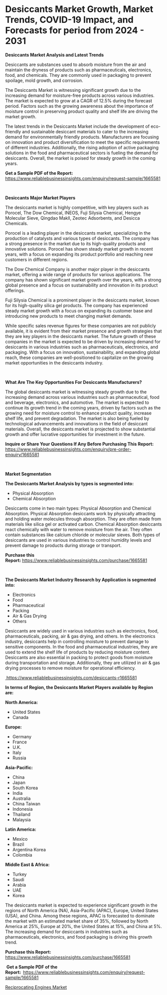 <p><h1>Desiccants Market Growth, Market Trends, COVID-19 Impact, and Forecasts for period from 2024 - 2031</h1></p><p><strong>Desiccants Market Analysis and Latest Trends</strong></p>
<p><p>Desiccants are substances used to absorb moisture from the air and maintain the dryness of products such as pharmaceuticals, electronics, food, and chemicals. They are commonly used in packaging to prevent spoilage, mold growth, and corrosion.</p><p>The Desiccants Market is witnessing significant growth due to the increasing demand for moisture-free products across various industries. The market is expected to grow at a CAGR of 12.5% during the forecast period. Factors such as the growing awareness about the importance of moisture control in preserving product quality and shelf life are driving the market growth.</p><p>The latest trends in the Desiccants Market include the development of eco-friendly and sustainable desiccant materials to cater to the increasing demand for environmentally friendly products. Manufacturers are focusing on innovation and product diversification to meet the specific requirements of different industries. Additionally, the rising adoption of active packaging solutions in the food and pharmaceutical sectors is fueling the demand for desiccants. Overall, the market is poised for steady growth in the coming years.</p></p>
<p><strong>Get a Sample PDF of the Report:&nbsp;</strong> <a href="https://www.reliablebusinessinsights.com/enquiry/request-sample/1665581">https://www.reliablebusinessinsights.com/enquiry/request-sample/1665581</a></p>
<p>&nbsp;</p>
<p><strong>Desiccants Major Market Players</strong></p>
<p><p>The desiccants market is highly competitive, with key players such as Porocel, The Dow Chemical, INEOS, Fuji Silysia Chemical, Hengye Molecular Sieve, Qingdao Makll, Zeotec Adsorbents, and Desicca Chemicals.</p><p>Porocel is a leading player in the desiccants market, specializing in the production of catalysts and various types of desiccants. The company has a strong presence in the market due to its high-quality products and innovative solutions. Porocel has shown steady market growth in recent years, with a focus on expanding its product portfolio and reaching new customers in different regions.</p><p>The Dow Chemical Company is another major player in the desiccants market, offering a wide range of products for various applications. The company has shown significant market growth over the years, with a strong global presence and a focus on sustainability and innovation in its product offerings.</p><p>Fuji Silysia Chemical is a prominent player in the desiccants market, known for its high-quality silica gel products. The company has experienced steady market growth with a focus on expanding its customer base and introducing new products to meet changing market demands.</p><p>While specific sales revenue figures for these companies are not publicly available, it is evident from their market presence and growth strategies that they are key players in the desiccants market. The future growth of these companies in the market is expected to be driven by increasing demand for desiccants in various industries such as pharmaceuticals, electronics, and packaging. With a focus on innovation, sustainability, and expanding global reach, these companies are well-positioned to capitalize on the growing market opportunities in the desiccants industry.</p></p>
<p>&nbsp;</p>
<p><strong>What Are The Key Opportunities For Desiccants Manufacturers?</strong></p>
<p><p>The global desiccants market is witnessing steady growth due to the increasing demand across various industries such as pharmaceutical, food and beverage, electronics, and automotive. The market is expected to continue its growth trend in the coming years, driven by factors such as the growing need for moisture control to enhance product quality, increase shelf life, and prevent degradation. The market is also being fueled by technological advancements and innovations in the field of desiccant materials. Overall, the desiccants market is projected to show substantial growth and offer lucrative opportunities for investment in the future.</p></p>
<p><strong>Inquire or Share Your Questions If Any Before Purchasing This Report:</strong> <a href="https://www.reliablebusinessinsights.com/enquiry/pre-order-enquiry/1665581">https://www.reliablebusinessinsights.com/enquiry/pre-order-enquiry/1665581</a></p>
<p>&nbsp;</p>
<p><strong>Market Segmentation</strong></p>
<p><strong>The Desiccants Market Analysis by types is segmented into:</strong></p>
<p><ul><li>Physical Absorption</li><li>Chemical Absorption</li></ul></p>
<p><p>Desiccants come in two main types: Physical Absorption and Chemical Absorption. Physical Absorption desiccants work by physically attracting and holding water molecules through absorption. They are often made from materials like silica gel or activated carbon. Chemical Absorption desiccants react chemically with water to remove moisture from the air. They often contain substances like calcium chloride or molecular sieves. Both types of desiccants are used in various industries to control humidity levels and prevent damage to products during storage or transport.</p></p>
<p><strong>Purchase this Report:&nbsp;</strong><a href="https://www.reliablebusinessinsights.com/purchase/1665581">https://www.reliablebusinessinsights.com/purchase/1665581</a></p>
<p>&nbsp;</p>
<p><strong>The Desiccants Market Industry Research by Application is segmented into:</strong></p>
<p><ul><li>Electronics</li><li>Food</li><li>Pharmaceutical</li><li>Packing</li><li>Air & Gas Drying</li><li>Others</li></ul></p>
<p><p>Desiccants are widely used in various industries such as electronics, food, pharmaceuticals, packing, air & gas drying, and others. In the electronics industry, desiccants help in controlling moisture to prevent damage to sensitive components. In the food and pharmaceutical industries, they are used to extend the shelf life of products by reducing moisture content. Desiccants are also essential in packing to protect goods from moisture during transportation and storage. Additionally, they are utilized in air & gas drying processes to remove moisture for operational efficiency.</p></p>
<p><a href="https://www.reliablebusinessinsights.com/desiccants-r1665581">&nbsp;https://www.reliablebusinessinsights.com/desiccants-r1665581</a></p>
<p><strong>In terms of Region, the Desiccants Market Players available by Region are:</strong></p>
<p>
    <p> <strong> North America: </strong>
        <ul>
            <li>United States</li>
            <li>Canada</li>
        </ul>
        </p> 
    <p> <strong> Europe: </strong>
        <ul>
            <li>Germany</li>
            <li>France</li>
            <li>U.K.</li>
            <li>Italy</li>
            <li>Russia</li>
        </ul>
        </p> 
    <p> <strong> Asia-Pacific: </strong>
        <ul>
            <li>China</li>
            <li>Japan</li>
            <li>South Korea</li>
            <li>India</li>
            <li>Australia</li>
            <li>China Taiwan</li>
            <li>Indonesia</li>
            <li>Thailand</li>
            <li>Malaysia</li>
        </ul>
        </p> 
    <p> <strong> Latin America: </strong>
        <ul>
            <li>Mexico</li>
            <li>Brazil</li>
            <li>Argentina Korea</li>
            <li>Colombia</li>
        </ul>
        </p> 
    <p> <strong> Middle East & Africa: </strong>
        <ul>
            <li>Turkey</li>
            <li>Saudi</li>
            <li>Arabia</li>
            <li>UAE</li>
            <li>Korea</li>
        </ul>
    </p>
    </p>
<p><p>The desiccants market is expected to experience significant growth in the regions of North America (NA), Asia-Pacific (APAC), Europe, United States (USA), and China. Among these regions, APAC is forecasted to dominate the market with an estimated market share of 35%, followed by North America at 25%, Europe at 20%, the United States at 15%, and China at 5%. The increasing demand for desiccants in industries such as pharmaceuticals, electronics, and food packaging is driving this growth trend.</p></p>
<p><strong>Purchase this Report: </strong><a href="https://www.reliablebusinessinsights.com/purchase/1665581">https://www.reliablebusinessinsights.com/purchase/1665581</a></p>
<p>&nbsp;<strong>Get a Sample PDF of the Report:&nbsp;&nbsp;</strong><a href="https://www.reliablebusinessinsights.com/enquiry/request-sample/1665581">https://www.reliablebusinessinsights.com/enquiry/request-sample/1665581</a></p>
<p><strong></strong></p>
<p><p><a href="https://issuu.com/reportprime-2/docs/reciprocating-engines-market-size-2030.pptx">Reciprocating Engines Market</a></p></p>